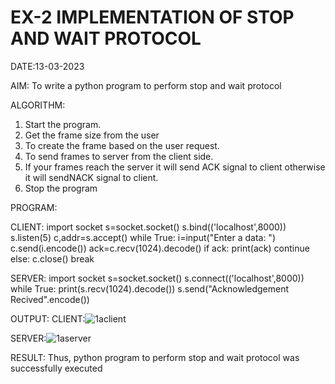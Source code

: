 # EX-2 IMPLEMENTATION OF STOP AND WAIT PROTOCOL

DATE:13-03-2023

AIM:
To write a python program to perform stop and wait protocol

ALGORITHM:
1. Start the program.
2. Get the frame size from the user
3. To create the frame based on the user request.
4. To send frames to server from the client side.
5. If your frames reach the server it will send ACK signal to client
otherwise it will sendNACK signal to client.
6. Stop the program

PROGRAM:

CLIENT:
import socket
s=socket.socket()
s.bind(('localhost',8000))
s.listen(5)
c,addr=s.accept()
while True:
 i=input("Enter a data: ")
 c.send(i.encode())
 ack=c.recv(1024).decode()
 if ack:
 print(ack)
 continue
 else:
 c.close()
 break

SERVER:
import socket
s=socket.socket()
s.connect(('localhost',8000))
while True:
 print(s.recv(1024).decode())
 s.send("Acknowledgement Recived".encode())

OUTPUT:
CLIENT:![1aclient](https://github.com/lokesh-khanna/EX-2/assets/119606216/c2944508-d4e1-43ba-801a-3cc76cd6c124)

SERVER:![1aserver](https://github.com/lokesh-khanna/EX-2/assets/119606216/d14ab79c-7a5d-44e6-929c-2a981147aedf)

RESULT:
Thus, python program to perform stop and wait protocol was successfully executed
